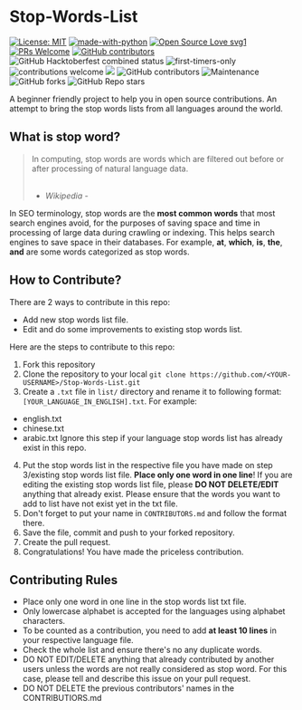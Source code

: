 # Stop-Words-List

[![License: MIT](https://img.shields.io/badge/License-MIT-yellow.svg)](https://opensource.org/licenses/MIT) [![made-with-python](https://img.shields.io/badge/Made%20with-Python-1f425f.svg)](https://www.python.org/) [![Open Source Love svg1](https://badges.frapsoft.com/os/v1/open-source.svg?v=103)](https://github.com/ellerbrock/open-source-badges/) [![PRs Welcome](https://img.shields.io/badge/PRs-welcome-brightgreen.svg?style=flat-square)](http://makeapullrequest.com) [![GitHub contributors](https://img.shields.io/github/contributors/Naereen/StrapDown.js.svg)](https://GitHub.com/Naereen/StrapDown.js/graphs/contributors/) ![GitHub Hacktoberfest combined status](https://img.shields.io/github/hacktoberfest/2020/geekquad/AlgoBook) ![first-timers-only](https://img.shields.io/badge/first--timers--only-friendly-yellow.svg?style=flat)![contributions welcome](https://img.shields.io/static/v1.svg?label=Contributions&message=Welcome&color=0059b3&style=flat-square) ![](https://img.shields.io/github/repo-size/geekquad/AlgoBook.svg?label=Repo%20size&style=flat-square)&nbsp;![GitHub contributors](https://img.shields.io/github/contributors-anon/geekquad/AlgoBook) ![Maintenance](https://img.shields.io/maintenance/yes/2020)![GitHub forks](https://img.shields.io/github/forks/geekquad/AlgoBook?style=social) ![GitHub Repo stars](https://img.shields.io/github/stars/geekquad/AlgoBook?style=social) 
</p>
A beginner friendly project to help you in open source contributions. An attempt to bring the stop words lists from all languages around the world.

## What is stop word?

> In computing, stop words are words which are filtered out before or after processing of natural language data. <br><br>
> - *Wikipedia* -

In SEO terminology, stop words are the **most common words** that most search engines avoid, for the purposes of saving space and time in processing of large data during crawling or indexing. This helps search engines to save space in their databases. For example, **at**, **which**, **is**, **the**, **and** are some words categorized as stop words.

## How to Contribute?

There are 2 ways to contribute in this repo:

- Add new stop words list file. 
- Edit and do some improvements to existing stop words list.

Here are the steps to contribute to this repo:

1. Fork this repository
2. Clone the repository to your local
  `git clone https://github.com/<YOUR-USERNAME>/Stop-Words-List.git`
3. Create a `.txt` file in `list/` directory and rename it to following format: `[YOUR_LANGUAGE_IN_ENGLISH].txt`. For example:
  - english.txt
  - chinese.txt
  - arabic.txt
  Ignore this step if your language stop words list has already exist in this repo.
4. Put the stop words list in the respective file you have made on step 3/existing stop words list file. **Place only one word in one line**! If you are editing the existing stop words list file, please **DO NOT DELETE/EDIT** anything that already exist. Please ensure that the words you want to add to list have not exist yet in the txt file.
5. Don't forget to put your name in `CONTRIBUTORS.md` and follow the format there.
6. Save the file, commit and push to your forked repository.
7. Create the pull request.
8. Congratulations! You have made the priceless contribution.

## Contributing Rules

- Place only one word in one line in the stop words list txt file.
- Only lowercase alphabet is accepted for the languages using alphabet characters. 
- To be counted as a contribution, you need to add **at least 10 lines** in your respective language file.
- Check the whole list and ensure there's no any duplicate words.
- DO NOT EDIT/DELETE anything that already contributed by another users unless the words are not really considered as stop word. For this case, please tell and describe this issue on your pull request.
- DO NOT DELETE the previous contributors' names in the CONTRIBUTIORS.md


